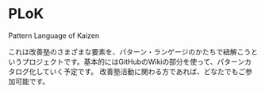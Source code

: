 # PLoK
Pattern Language of Kaizen

これは改善塾のさまざまな要素を、パターン・ランゲージのかたちで紐解こうというプロジェクトです。基本的にはGitHubのWikiの部分を使って、パターンカタログ化していく予定です。
改善塾活動に関わる方であれば、どなたでもご参加可能です。
